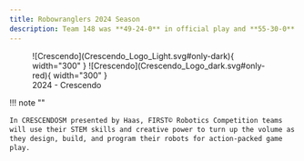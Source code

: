 ```yaml
---
title: Robowranglers 2024 Season
description: Team 148 was **49-24-0** in official play and **55-30-0** overall in 2023.
---
```

<figure markdown>
  ![Crescendo](Crescendo_Logo_Light.svg#only-dark){ width="300" }
  ![Crescendo](Crescendo_Logo_dark.svg#only-red){ width="300" }
  <figcaption>2024 - Crescendo</figcaption>
</figure>

!!! note ""

    In CRESCENDOSM presented by Haas, FIRST© Robotics Competition teams will use their STEM skills and creative power to turn up the volume as they design, build, and program their robots for action-packed game play.
